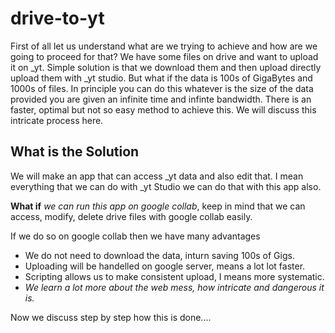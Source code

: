 # drive-to-yt

First of all let us understand what are we trying to achieve and how are we going to proceed for that? We have some files on drive and want to
upload it on _yt. Simple solution is that we download them and then upload directly upload them with _yt studio. But what if the data is 100s
of GigaBytes and 1000s of files. In principle you can do this whatever is the size of the data provided you are given an infinite time and 
infinte bandwidth. There is an faster, optimal but not so easy method to achieve this. We will discuss this intricate process here.

## What is the Solution

We will make an app that can access _yt data and also edit that. I mean everything that we can do with _yt Studio we can do that with this app also. 

**What if** *we can run this app on google collab*, keep in mind that we can access, modify, delete drive files with google collab easily.

If we do so on google collab then we have many advantages
* We do not need to download the data, inturn saving 100s of Gigs.
* Uploading will be handelled on google server, means a lot lot faster.
* Scripting allows us to make consistent upload, I means more systematic.
* *We learn a lot more about the web mess, how intricate and dangerous it is.*

Now we discuss step by step how this is done....
